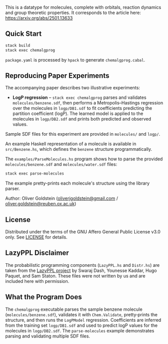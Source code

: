 This is a datatype for molecules, complete with orbitals, reaction dynamics and group theoretic properties. It corresponds to the article here: https://arxiv.org/abs/2501.13633

## Quick Start

```bash
stack build
stack exec chemalgprog
```

`package.yaml` is processed by `hpack` to generate `chemalgprog.cabal`.

## Reproducing Paper Experiments

The accompanying paper describes two illustrative experiments:

- **LogP regression** – `stack exec chemalgprog` parses and validates `molecules/benzene.sdf`, then performs a Metropolis–Hastings regression over the molecules in `logp/DB1.sdf` to fit coefficients predicting the partition coefficient (logP). The learned model is applied to the molecules in `logp/DB2.sdf` and prints both predicted and observed values.

Sample SDF files for this experiment are provided in `molecules/` and `logp/`.

An example Haskell representation of a molecule is available in `src/Benzene.hs`, which defines the `benzene` structure programmatically.

The `examples/ParseMolecules.hs` program shows how to parse the provided `molecules/benzene.sdf` and `molecules/water.sdf` files:

```bash
stack exec parse-molecules
```

The example pretty-prints each molecule's structure using the library parser.


Author: Oliver Goldstein (oliverjgoldstein@gmail.com / oliver.goldstein@reuben.ox.ac.uk)

## License

Distributed under the terms of the GNU Affero General Public License v3.0 only. See [LICENSE](LICENSE) for details.

## LazyPPL Disclaimer

The probabilistic programming components (`LazyPPL.hs` and `Distr.hs`) are taken from the [LazyPPL project](https://github.com/lazyppl-team/lazyppl) by Swaraj Dash, Younesse Kaddar, Hugo Paquet, and Sam Staton. These files were not written by us and are included here with permission.

## What the Program Does

The `chemalgprog` executable parses the sample benzene molecule (`molecules/benzene.sdf`), validates it with `Chem.Validate`, pretty‑prints the structure, and then runs the `LogPModel` regression. Coefficients are inferred from the training set `logp/DB1.sdf` and used to predict logP values for the molecules in `logp/DB2.sdf`. The `parse-molecules` example demonstrates parsing and validating multiple SDF files.


